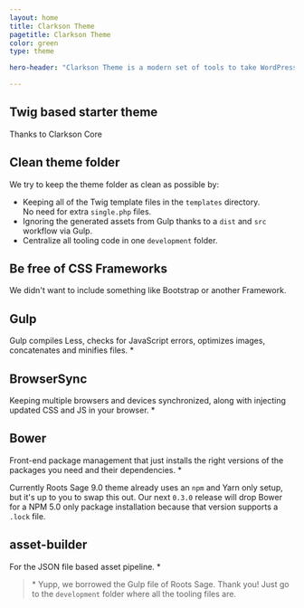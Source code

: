 ```yaml
---
layout: home
title: Clarkson Theme
pagetitle: Clarkson Theme
color: green
type: theme

hero-header: "Clarkson Theme is a modern set of tools to take WordPress theme development back to 21st century without losing touch with WordPress." 

---
```


## Twig based starter theme
Thanks to Clarkson Core

## Clean theme folder
We try to keep the theme folder as clean as possible by:  

- Keeping all of the Twig template files in the `templates` directory.  
No need for extra `single.php` files.  
- Ignoring the generated assets from Gulp thanks to a `dist` and `src` workflow via Gulp.  
- Centralize all tooling code in one `development` folder.

## Be free of CSS Frameworks
We didn't want to include something like Bootstrap or another Framework.
 
## Gulp
Gulp compiles Less, checks for JavaScript errors, optimizes images, concatenates and minifies files. *


## BrowserSync
Keeping multiple browsers and devices synchronized, along with injecting updated CSS and JS in your browser. *
      
## Bower
Front-end package management that just installs the right versions of the packages you need and their dependencies. *

Currently Roots Sage 9.0 theme already uses an `npm` and Yarn only setup, but it's up to you to swap this out. Our next `0.3.0` release will drop Bower for a NPM 5.0 only package installation because that version supports a `.lock` file.

## asset-builder
For the JSON file based asset pipeline. *

  

> \* Yupp, we borrowed the Gulp file of Roots Sage. Thank you! Just go to the `development` folder where all the tooling files are.
